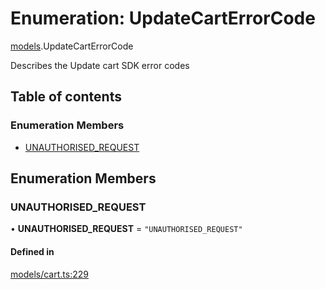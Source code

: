 # Enumeration: UpdateCartErrorCode

[models](../wiki/models).UpdateCartErrorCode

Describes the Update cart SDK error codes

## Table of contents

### Enumeration Members

- [UNAUTHORISED\_REQUEST](../wiki/models.UpdateCartErrorCode#unauthorised_request)

## Enumeration Members

### UNAUTHORISED\_REQUEST

• **UNAUTHORISED\_REQUEST** = ``"UNAUTHORISED_REQUEST"``

#### Defined in

[models/cart.ts:229](https://gitlab.com/baliganikhil/blackmirror-sdk/-/blob/349365c/src/models/cart.ts#L229)
